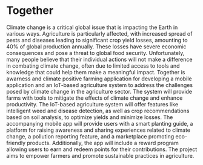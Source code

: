 # Together
Climate change is a critical global issue that is impacting the Earth in various ways. Agriculture is particularly affected, with increased spread of pests and diseases leading to significant crop yield losses, amounting to 40% of global production annually. These losses have severe economic consequences and pose a threat to global food security. Unfortunately, many people believe that their individual actions will not make a difference in combating climate change, often due to limited access to tools and knowledge that could help them make a meaningful impact.
Together is awarness and climate positive farming application for developing  a mobile application and an IoT-based agriculture system to address the challenges posed by climate change in the agriculture sector. The system will provide farms with tools to mitigate the effects of climate change and enhance productivity. The IoT-based agriculture system will offer features like intelligent weed and disease detection, as well as crop recommendations based on soil analysis, to optimize yields and minimize losses. The accompanying mobile app will provide users with a smart planting guide, a platform for raising awareness and sharing experiences related to climate change, a pollution reporting feature, and a marketplace promoting eco-friendly products. Additionally, the app will include a reward program allowing users to earn and redeem points for their contributions. The project aims to empower farmers and promote sustainable practices in agriculture.




